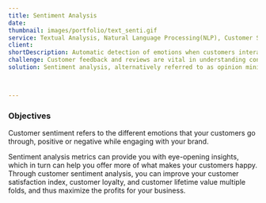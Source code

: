 ```yaml
---
title: Sentiment Analysis
date:
thumbnail: images/portfolio/text_senti.gif
service: Textual Analysis, Natural Language Processing(NLP), Customer Service, Emotion Analysis
client:
shortDescription: Automatic detection of emotions when customers interact with your products, services, or brand. Whether the customers’ emotions are positive, negative, or neutral.
challenge: Customer feedback and reviews are vital in understanding consumers' sentiments. However, marketers face challenges while analyzing and extracting insights from this data. Here, we explore how marketers can navigate these obstacles to optimize their strategies and create resonating brand experiences.
solution: Sentiment analysis, alternatively referred to as opinion mining, a natural language processing (NLP) techniques. Its primary goal is to ascertain the positivity, negativity, or neutrality of a given piece of content. Through the examination of text and statistical patterns, a sentiment analysis tool can discern customers' sentiments, the tone they use, and the underlying meaning in their expressions—both on an individual and collective level.



---
```




### Objectives
Customer sentiment refers to the different emotions that your customers go through, positive or negative while engaging with your brand.

Sentiment analysis metrics can provide you with eye-opening insights, which in turn can help you offer more of what makes your customers happy.  Through customer sentiment analysis, you can improve your customer satisfaction index, customer loyalty, and customer lifetime value multiple folds, and thus maximize the profits for your business.